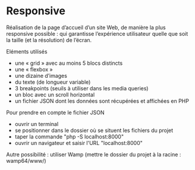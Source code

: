 # Responsive
Réalisation de la page d’accueil d’un site Web, de manière la plus responsive possible : qui garantisse l’expérience utilisateur quelle que soit la taille (et la résolution) de l’écran.

Eléments utilisés
- une « grid » avec au moins 5 blocs distincts
- une « flexbox »
- une dizaine d’images
- du texte (de longueur variable)
- 3 breakpoints (seuils à utiliser dans les media queries)
- un bloc avec un scroll horizontal
- un fichier JSON dont les données sont récupérées et affichées en PHP

Pour prendre en compte le fichier JSON
- ouvrir un terminal
- se positionner dans le dossier où se situent les fichiers du projet
- taper la commande "php -S localhost:8000"
- ouvrir un navigateur et saisir l'URL "localhost:8000"

Autre possibilité : utiliser Wamp (mettre le dossier du projet à la racine : wamp64/www/)
